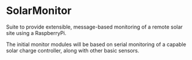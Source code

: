 # SolarMonitor
Suite to provide extensible, message-based monitoring of a remote solar site using a RaspberryPi.

The initial monitor modules will be based on serial monitoring of a capable solar charge controller, along with other basic sensors.
